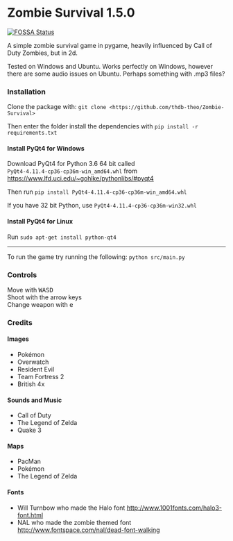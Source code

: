 # Zombie Survival 1.5.0
[![FOSSA Status](https://app.fossa.io/api/projects/git%2Bgithub.com%2Fthdb-theo%2FZombie-Survival.svg?type=shield)](https://app.fossa.io/projects/git%2Bgithub.com%2Fthdb-theo%2FZombie-Survival?ref=badge_shield)


A simple zombie survival game in pygame, heavily influenced by Call of Duty Zombies, but in 2d.

Tested on Windows and Ubuntu. Works perfectly on Windows, however there are some audio issues on Ubuntu. Perhaps something with .mp3 files?

### Installation

Clone the package with:
`git clone <https://github.com/thdb-theo/Zombie-Survival>`

Then enter the folder install the dependencies with `pip install -r requirements.txt`

#### Install PyQt4 for Windows

Download PyQt4 for Python 3.6 64 bit called `PyQt4‑4.11.4‑cp36‑cp36m‑win_amd64.whl` from <https://www.lfd.uci.edu/~gohlke/pythonlibs/#pyqt4>

Then run `pip install PyQt4‑4.11.4‑cp36‑cp36m‑win_amd64.whl`

If you have 32 bit Python, use `PyQt4‑4.11.4‑cp36‑cp36m‑win32.whl`

#### Install PyQt4 for Linux

Run `sudo apt-get install python-qt4`

---

To run the game try running the following: `python src/main.py`

### Controls

Move with <kbd>WASD</kbd>  
Shoot with the arrow keys  
Change weapon with <kbd>e</kbd>

### Credits

#### Images

* Pokémon
* Overwatch
* Resident Evil
* Team Fortress 2
* British 4x

#### Sounds and Music

* Call of Duty
* The Legend of Zelda
* Quake 3

#### Maps

* PacMan
* Pokémon
* The Legend of Zelda

#### Fonts

* Will Turnbow who made the Halo font <http://www.1001fonts.com/halo3-font.html>
* NAL who made the zombie themed font <http://www.fontspace.com/nal/dead-font-walking>
